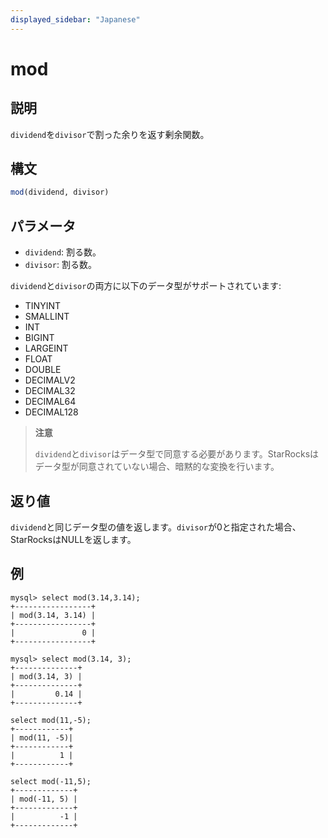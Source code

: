 ```yaml
---
displayed_sidebar: "Japanese"
---
```


# mod

## 説明

`dividend`を`divisor`で割った余りを返す剰余関数。

## 構文

```SQL
mod(dividend, divisor)
```

## パラメータ

- `dividend`: 割る数。
- `divisor`: 割る数。

`dividend`と`divisor`の両方に以下のデータ型がサポートされています:

- TINYINT
- SMALLINT
- INT
- BIGINT
- LARGEINT
- FLOAT
- DOUBLE
- DECIMALV2
- DECIMAL32
- DECIMAL64
- DECIMAL128

> **注意**
>
> `dividend`と`divisor`はデータ型で同意する必要があります。StarRocksはデータ型が同意されていない場合、暗黙的な変換を行います。

## 返り値

`dividend`と同じデータ型の値を返します。`divisor`が0と指定された場合、StarRocksはNULLを返します。

## 例

```Plain
mysql> select mod(3.14,3.14);
+-----------------+
| mod(3.14, 3.14) |
+-----------------+
|               0 |
+-----------------+

mysql> select mod(3.14, 3);
+--------------+
| mod(3.14, 3) |
+--------------+
|         0.14 |
+--------------+

select mod(11,-5);
+------------+
| mod(11, -5)|
+------------+
|          1 |
+------------+

select mod(-11,5);
+-------------+
| mod(-11, 5) |
+-------------+
|          -1 |
+-------------+
```